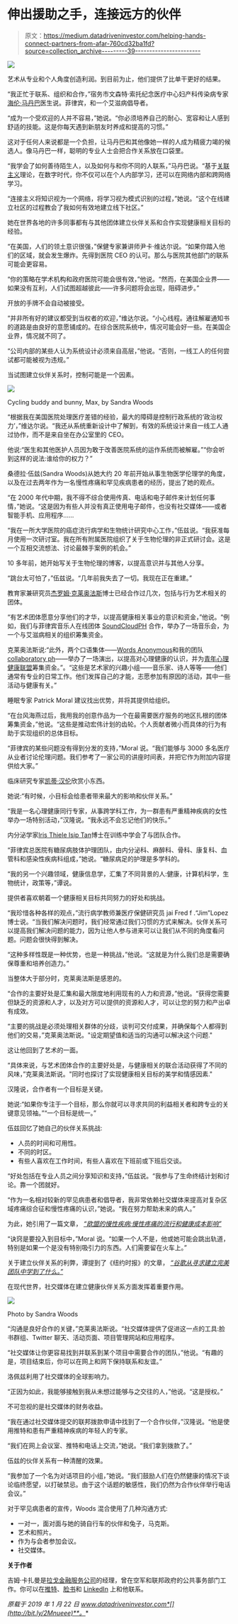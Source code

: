 # 伸出援助之手，连接远方的伙伴

> 原文：<https://medium.datadriveninvestor.com/helping-hands-connect-partners-from-afar-760cd32ba1fd?source=collection_archive---------39----------------------->

![](img/7726ff3de182ab9a4614e3ac3d36509e.png)

艺术从专业和个人角度创造利润。到目前为止，他们提供了比单干更好的结果。

“我正忙于联系、组织和合作，”宿务市文森特·索托纪念医疗中心妇产科传染病专家[海伦·马丹巴](https://twitter.com/helenvmadamba)医生说。菲律宾，和一个艾滋病倡导者。

“成为一个受欢迎的人并不容易，”她说。“你必须培养自己的耐心、宽容和让人感到舒适的技能。这是你每天遇到新朋友时养成和提高的习惯。”

这对于任何人来说都是一个负担，让马丹巴和其他像她一样的人成为精疲力竭的候选人。像马丹巴一样，聪明的专业人士会把合作关系放在口袋里。

“我学会了如何善待陌生人，以及如何与和你不同的人联系，”马丹巴说。“基于[关联主义](https://en.wikipedia.org/wiki/Connectivism)理论，在数字时代，你不仅可以在个人内部学习，还可以在网络内部和跨网络学习。

“连接主义将知识视为一个网络，将学习视为模式识别的过程，”她说。“这个在线建立社区的过程教会了我如何有效地建立线下社区。”

她在世界各地的许多同事都有与其他团体建立伙伴关系和合作实现健康相关目标的经验。

“在美国，人们的领土意识很强，”保健专家兼讲师尹卡·维达尔说。“如果你踏入他们的区域，就会发生爆炸。先得到医院 CEO 的认可。那么与医院其他部门的联系可能会更容易。

“你的策略在学术机构和政府医院可能会很有效，”他说。“然而，在美国企业界——如果没有互利，人们试图超越彼此——许多问题将会出现，阻碍进步。”

开放的手牌不会自动被接受。

“并非所有好的建议都受到当权者的欢迎，”维达尔说。“小心线程。通往解雇通知书的道路是由良好的意愿铺成的。在综合医院系统中，情况可能会好一些。在美国企业界，情况就不同了。

“公司内部的某些人认为系统设计必须来自高层，”他说。“否则，一线工人的任何尝试都可能被视为违规。”

当试图建立伙伴关系时，控制可能是一个因素。

![](img/92648e73d5b94a59b284372296874cd4.png)

Cycling buddy and bunny, Max, by Sandra Woods

“根据我在美国医院处理医疗差错的经验，最大的障碍是控制行政系统的‘政治权力’，”维达尔说。“我还从系统重新设计中了解到，有效的系统设计来自一线工人通过协作，而不是来自坐在办公室里的 CEO。

他说:“医生和其他医护人员因为敢于改善医院系统的运作系统而被解雇。”“你会听到这样的说法:谁给你的权力？”

桑德拉·伍兹(Sandra Woods)从她大约 20 年前开始从事生物医学伦理学的角度，以及在过去两年作为一名慢性疼痛和罕见疾病患者的经历，提出了她的观点。

“在 2000 年代中期，我不得不综合使用传真、电话和电子邮件来计划任何事情，”她说。“这是因为有些人并没有真正使用电子邮件，也没有社交媒体——或者智能手机、应用程序……

“我在一所大学医院的癌症流行病学和生物统计研究中心工作，”伍兹说。“我获准每月使用一次研讨室。我在所有附属医院组织了关于生物伦理的非正式研讨会。这是一个互相交流想法、讨论最棘手案例的机会。”

10 多年前，她开始写关于生物伦理的博客，以提高意识并与其他人分享。

“跳台太可怕了，”伍兹说。“几年前我失去了一切。我现在正在重建。”

教育家兼研究员[杰罗姆·克莱奥法斯](https://twitter.com/DrJeromeCleofas)博士已经合作过几次，包括与行为艺术相关的团体。

“有艺术团体愿意分享他们的才华，以提高健康相关事业的意识和资金，”他说。“例如，我们与菲律宾音乐人在线团体 [SoundCloudPH](https://twitter.com/SoundCloudPH) 合作，举办了一场音乐会，为一个与艾滋病相关的组织筹集资金。

克莱奥法斯说:“此外，两个口语集体——[Words Anonymous](https://twitter.com/wordsanonph)和我的团队[collaboratory ph](https://twitter.com/CollaboratoryPH)——举办了一场演出，以提高对心理健康的认识，并为[青年心理健康联盟](https://twitter.com/Youth4MH)筹集资金。”。“这些是艺术家的兴趣小组——音乐家、诗人等等——他们通常有专业的日常工作。他们发挥自己的才能，志愿参加有原因的活动，其中一些活动与健康有关。”

睡眠专家 Patrick Moral 建议找出优势，并将其提供给组织。

“在台风海燕过后，我用我的创意作品为一个在最需要医疗服务的地区扎根的团体筹集资金，”他说。“这些是推动宏伟计划的齿轮。个人贡献者微小而具体的行为有助于实现组织的总体目标。

“菲律宾的某些问题没有得到分发的支持，”Moral 说。“我们能够与 3000 多名医疗从业者讨论伦理问题。我们参考了一家公司的讲座时间表，并把它作为附加内容提供给大家。”

临床研究专家[凯蒂·汉伦](https://twitter.com/khanlon)欣赏小东西。

她说:“有时候，小目标会给患者带来最大的影响和伙伴关系。”

“我是一名心理健康同行专家，从事跨学科工作，为一群患有严重精神疾病的女性举办一场特别活动，”汉隆说。“我永远不会忘记他们的快乐。”

内分泌学家[Iris Thiele Isip Tan](https://twitter.com/endocrine_witch)博士在训练中学会了与团队合作。

“菲律宾总医院有糖尿病肢体护理团队，由内分泌科、麻醉科、骨科、康复科、血管科和感染性疾病科组成，”她说。“糖尿病足的护理是多学科的。

“我的另一个兴趣领域，健康信息学，汇集了不同背景的人:健康，计算机科学，生物统计，政策等，”谭说。

提供者喜欢朝着一个健康相关目标共同努力的好处和挑战。

“我珍惜各种各样的观点，”流行病学教师兼医疗保健研究员 jai Fred f .“Jim”Lopez 博士说。“当我们解决问题时，我们经常通过我们习惯的方式来解决。伙伴关系可以提高我们解决问题的能力，因为让他人参与进来可以让我们从不同的角度看问题。问题会很快得到解决。

“这种多样性既是一种优势，也是一种挑战，”他说。“这就是为什么我们总是需要确保尊重和培养创造力。”

当整体大于部分时，克莱奥法斯是感恩的。

“合作的主要好处是汇集和最大限度地利用现有的人力和资源，”他说。“获得您需要但缺乏的资源和人才，以及对方可以提供的资源和人才，可以让您的努力和产出卓有成效。

“主要的挑战是必须处理相关群体的分歧，谈判可交付成果，并确保每个人都得到他们的交易，”克莱奥法斯说。"设定期望值和适当的沟通可以解决这个问题."

这让他回到了艺术的一面。

“具体来说，与艺术团体合作的主要好处是，与健康相关的联合活动获得了不同的风味，”克莱奥法斯说。"同时也探讨了实现健康相关目标的美学和情感因素."

汉隆说，合作者有一个目标是关键。

她说:“如果你专注于一个目标，那么你就可以寻求共同的利益相关者和跨专业的关键意见领袖。”“一个目标是统一。”

伍兹回忆了她自己的伙伴关系挑战:

*   人员的时间和可用性。
*   不同的时区。
*   有些人喜欢在工作时间，有些人喜欢在下班前或下班后交谈。

“好处包括在专业人员之间分享知识和支持，”伍兹说。“我参与了生命终结计划和讨论。靠一个团就好。

“作为一名相对较新的罕见病患者和倡导者，我非常依赖社交媒体来提高对复杂区域疼痛综合征和慢性疼痛的认识，”她说。“我在努力帮助未来的病人。”

为此，她引用了一篇文章， [*“欧盟的慢性疾病:慢性疼痛的流行和健康成本影响”*](https://www.tandfonline.com/doi/abs/10.3109/15360288.2012.736933?journalCode=ippc20)

“诀窍是要投入到目标中，”Moral 说。“如果一个人不是，他或她可能会跳出轨道，特别是如果一个是没有特别吸引力的东西。人们需要留在火车上。”

关于建立伙伴关系的利弊，谭提到了《纽约时报》的文章， [*“谷歌从寻求建立完美团队中学到了什么。”*](https://www.nytimes.com/2016/02/28/magazine/what-google-learned-from-its-quest-to-build-the-perfect-team.html)

在现代世界，社交媒体在建立健康伙伴关系方面发挥着重要作用。

![](img/490bd672c007562b636069a67ce1fb0d.png)

Photo by Sandra Woods

“沟通是良好合作的关键，”克莱奥法斯说。“社交媒体提供了促进这一点的工具:脸书群组、Twitter 聊天、活动页面、项目管理网站和应用程序。

“社交媒体让你更容易找到并联系到某个项目中需要合作的团队，”他说。“有趣的是，项目结束后，你可以在网上和网下保持联系和友谊。”

洛佩兹利用了社交媒体的全球影响力。

“正因为如此，我能够接触到我从未想过能够与之交往的人，”他说。“这是授权。”

不可忽视的是社交媒体的财务收益。

“我在通过社交媒体提交的联邦拨款申请中找到了一个合作伙伴，”汉隆说。“他是使用推特和患有严重精神疾病的年轻人的专家。

“我们在网上会议室、推特和电话上交流，”她说。“我们拿到拨款了。”

伍兹的伙伴关系有一种清醒的效果。

“我参加了一个名为对话项目的小组，”她说。“我们鼓励人们在仍然健康的情况下谈论临终愿望，以打破禁忌。由于这个话题的敏感性，我们仍然为合作伙伴举行电话会议。”

对于罕见病患者的宣传，Woods 混合使用了几种沟通方式:

*   一对一，面对面与她的骑自行车的伙伴和兔子，马克斯。
*   艺术和照片。
*   作为与会者参加会议。
*   社交媒体。

**关于作者**

吉姆·卡扎曼是[拉戈金融服务公司](http://largofinancialservices.com)的经理，曾在空军和联邦政府的公共事务部门工作。你可以在[推特](https://twitter.com/JKatzaman)、[脸书](https://www.facebook.com/jim.katzaman)和 [LinkedIn](https://www.linkedin.com/in/jim-katzaman-33641b21/) 上和他联系。

*原载于 2019 年 1 月 22 日 www.datadriveninvestor.com*[](http://bit.ly/2Mnueee)**。**